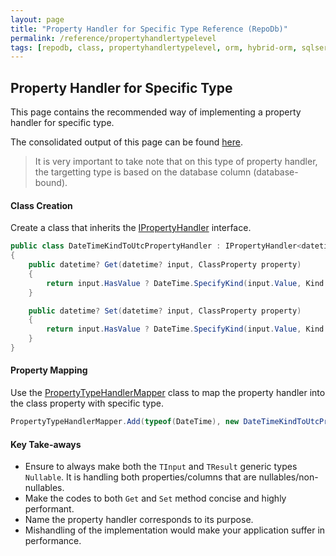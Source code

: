 ```yaml
---
layout: page
title: "Property Handler for Specific Type Reference (RepoDb)"
permalink: /reference/propertyhandlertypelevel
tags: [repodb, class, propertyhandlertypelevel, orm, hybrid-orm, sqlserver, sqlite, mysql, postgresql]
---
```


## Property Handler for Specific Type

This page contains the recommended way of implementing a property handler for specific type.

The consolidated output of this page can be found [here](/reference/output/propertyhandlertypelevel).

> It is very important to take note that on this type of property handler, the targetting type is based on the database column (database-bound).

#### Class Creation

Create a class that inherits the [IPropertyHandler](/interface/ipropertyhandler) interface.

```csharp
public class DateTimeKindToUtcPropertyHandler : IPropertyHandler<datetime?, datetime?>
{
    public datetime? Get(datetime? input, ClassProperty property)
    {
        return input.HasValue ? DateTime.SpecifyKind(input.Value, Kind.Utc) : null;
    }

    public datetime? Set(datetime? input, ClassProperty property)
    {
        return input.HasValue ? DateTime.SpecifyKind(input.Value, Kind.Unspecified) : null;
    }
}
```

#### Property Mapping

Use the [PropertyTypeHandlerMapper](/mapper/propertytypehandlermapper) class to map the property handler into the class property with specific type.

```csharp
PropertyTypeHandlerMapper.Add(typeof(DateTime), new DateTimeKindToUtcPropertyHandler());
```

#### Key Take-aways

- Ensure to always make both the `TInput` and `TResult` generic types `Nullable`. It is handling both properties/columns that are nullables/non-nullables.
- Make the codes to both `Get` and `Set` method concise and highly performant.
- Name the property handler corresponds to its purpose.
- Mishandling of the implementation would make your application suffer in performance.
